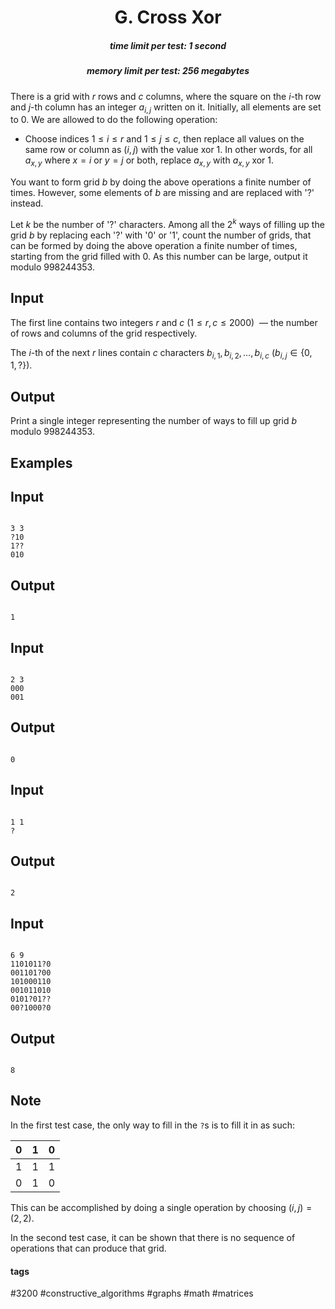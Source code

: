 <h1 style='text-align: center;'> G. Cross Xor</h1>

<h5 style='text-align: center;'>time limit per test: 1 second</h5>
<h5 style='text-align: center;'>memory limit per test: 256 megabytes</h5>

There is a grid with $r$ rows and $c$ columns, where the square on the $i$-th row and $j$-th column has an integer $a_{i, j}$ written on it. Initially, all elements are set to $0$. We are allowed to do the following operation:

* Choose indices $1 \le i \le r$ and $1 \le j \le c$, then replace all values on the same row or column as $(i, j)$ with the value xor $1$. In other words, for all $a_{x, y}$ where $x=i$ or $y=j$ or both, replace $a_{x, y}$ with $a_{x, y}$ xor $1$.

You want to form grid $b$ by doing the above operations a finite number of times. However, some elements of $b$ are missing and are replaced with '?' instead.

Let $k$ be the number of '?' characters. Among all the $2^k$ ways of filling up the grid $b$ by replacing each '?' with '0' or '1', count the number of grids, that can be formed by doing the above operation a finite number of times, starting from the grid filled with $0$. As this number can be large, output it modulo $998244353$.

## Input

The first line contains two integers $r$ and $c$ ($1 \le r, c \le 2000$)  — the number of rows and columns of the grid respectively.

The $i$-th of the next $r$ lines contain $c$ characters $b_{i, 1}, b_{i, 2}, \ldots, b_{i, c}$ ($b_{i, j} \in \{0, 1, ?\}$).

## Output

Print a single integer representing the number of ways to fill up grid $b$ modulo $998244353$.

## Examples

## Input


```

3 3
?10
1??
010

```
## Output


```

1

```
## Input


```

2 3
000
001

```
## Output


```

0

```
## Input


```

1 1
?

```
## Output


```

2

```
## Input


```

6 9
1101011?0
001101?00
101000110
001011010
0101?01??
00?1000?0

```
## Output


```

8

```
## Note

In the first test case, the only way to fill in the $\texttt{?}$s is to fill it in as such:

 

| 0 | 1 | 0 |
| --- | --- | --- |
| 1 | 1 | 1 |
| 0 | 1 | 0 |

 This can be accomplished by doing a single operation by choosing $(i,j)=(2,2)$.

In the second test case, it can be shown that there is no sequence of operations that can produce that grid.



#### tags 

#3200 #constructive_algorithms #graphs #math #matrices 